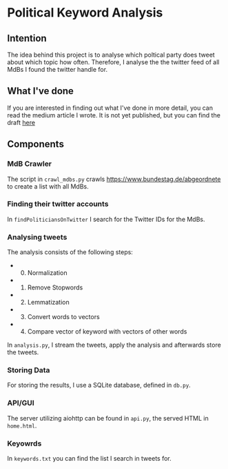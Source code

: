 # Political Keyword Analysis
## Intention
The idea behind this project is to analyse which poltical party does tweet about which topic how often. Therefore, I analyse the the twitter feed of all MdBs I found the twitter handle for.

## What I've done
If you are interested in finding out what I've done in more detail, you can read the medium article I wrote. It is not yet published, but you can find the draft [here](https://medium.com/@nicklas_bocksberger/analysing-keywords-tweeted-by-politicians-779a7139ca81)

## Components
### MdB Crawler
The script in `crawl_mdbs.py` crawls https://www.bundestag.de/abgeordnete to create a list with all MdBs.

### Finding their twitter accounts
In `findPoliticiansOnTwitter` I search for the Twitter IDs for the MdBs.

### Analysing tweets
The analysis consists of the following steps:
- 0. Normalization
- 1. Remove Stopwords
- 2. Lemmatization
- 3. Convert words to vectors
- 4. Compare vector of keyword with vectors of other words     

In `analysis.py`, I stream the tweets, apply the analysis and afterwards store the tweets.

### Storing Data
For storing the results, I use a SQLite database, defined in `db.py`.

### API/GUI
The server utilizing aiohttp can be found in `api.py`, the served HTML in `home.html`.

### Keyowrds
In `keywords.txt` you can find the list I search in tweets for.